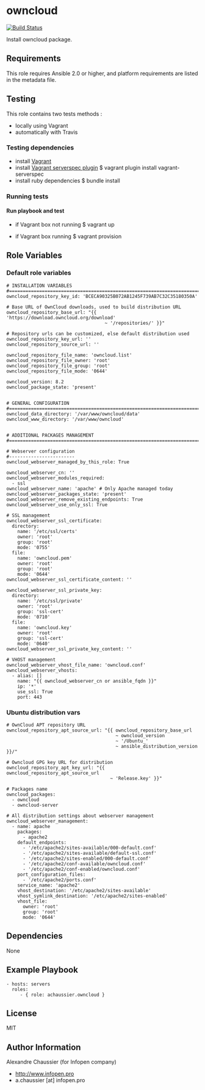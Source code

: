 # owncloud

[![Build Status](https://travis-ci.org/infOpen/ansible-role-owncloud.svg?branch=master)](https://travis-ci.org/infOpen/ansible-role-owncloud)

Install owncloud package.

## Requirements

This role requires Ansible 2.0 or higher,
and platform requirements are listed in the metadata file.

## Testing

This role contains two tests methods :
- locally using Vagrant
- automatically with Travis

### Testing dependencies
- install [Vagrant](https://www.vagrantup.com)
- install [Vagrant serverspec plugin](https://github.com/jvoorhis/vagrant-serverspec)
    $ vagrant plugin install vagrant-serverspec
- install ruby dependencies
    $ bundle install

### Running tests

#### Run playbook and test

- if Vagrant box not running
    $ vagrant up

- if Vagrant box running
    $ vagrant provision

## Role Variables

### Default role variables

    # INSTALLATION VARIABLES
    #==========================================================================
    owncloud_repository_key_id: 'BCECA90325B072AB1245F739AB7C32C35180350A'

    # Base URL of OwnCloud downloads, used to build distribution URL
    owncloud_repository_base_url: "{{ 'https://download.owncloud.org/download'
                                        ~ '/repositories/' }}"

    # Repository urls can be customized, else default distribution used
    owncloud_repository_key_url: ''
    owncloud_repository_source_url: ''

    owncloud_repository_file_name: 'owncloud.list'
    owncloud_repository_file_owner: 'root'
    owncloud_repository_file_group: 'root'
    owncloud_repository_file_mode: '0644'

    owncloud_version: 8.2
    owncloud_package_state: 'present'


    # GENERAL CONFIGURATION
    #==========================================================================
    owncloud_data_directory: '/var/www/owncloud/data'
    owncloud_www_directory: '/var/www/owncloud'


    # ADDITIONAL PACKAGES MANAGEMENT
    #==========================================================================

    # Webserver configuration
    #------------------------
    owncloud_webserver_managed_by_this_role: True

    owncloud_webserver_cn: ''
    owncloud_webserver_modules_required:
      - ssl
    owncloud_webserver_name: 'apache' # Only Apache managed today
    owncloud_webserver_packages_state: 'present'
    owncloud_webserver_remove_existing_endpoints: True
    owncloud_webserver_use_only_ssl: True

    # SSL management
    owncloud_webserver_ssl_certificate:
      directory:
        name: '/etc/ssl/certs'
        owner: 'root'
        group: 'root'
        mode: '0755'
      file:
        name: 'owncloud.pem'
        owner: 'root'
        group: 'root'
        mode: '0644'
    owncloud_webserver_ssl_certificate_content: ''

    owncloud_webserver_ssl_private_key:
      directory:
        name: '/etc/ssl/private'
        owner: 'root'
        group: 'ssl-cert'
        mode: '0710'
      file:
        name: 'owncloud.key'
        owner: 'root'
        group: 'ssl-cert'
        mode: '0640'
    owncloud_webserver_ssl_private_key_content: ''

    # VHOST management
    owncloud_webserver_vhost_file_name: 'owncloud.conf'
    owncloud_webserver_vhosts:
      - alias: []
        name: "{{ owncloud_webserver_cn or ansible_fqdn }}"
        ip: '*'
        use_ssl: True
        port: 443

### Ubuntu distribution vars

    # OwnCloud APT repository URL
    owncloud_repository_apt_source_url: "{{ owncloud_repository_base_url
                                            ~ owncloud_version
                                            ~ '/Ubuntu_'
                                            ~ ansible_distribution_version }}/"

    # Owncloud GPG key URL for distribution
    owncloud_repository_apt_key_url: "{{ owncloud_repository_apt_source_url
                                          ~ 'Release.key' }}"

    # Packages name
    owncloud_packages:
      - owncloud
      - owncloud-server

    # All distribution settings about webserver management
    owncloud_webserver_management:
      - name: apache
        packages:
          - apache2
        default_endpoints:
          - '/etc/apache2/sites-available/000-default.conf'
          - '/etc/apache2/sites-available/default-ssl.conf'
          - '/etc/apache2/sites-enabled/000-default.conf'
          - '/etc/apache2/conf-available/owncloud.conf'
          - '/etc/apache2/conf-enabled/owncloud.conf'
        port_configuration_files:
          - '/etc/apache2/ports.conf'
        service_name: 'apache2'
        vhost_destination: '/etc/apache2/sites-available'
        vhost_symlink_destination: '/etc/apache2/sites-enabled'
        vhost_file:
          owner: 'root'
          group: 'root'
          mode: '0644'

## Dependencies

None

## Example Playbook

    - hosts: servers
      roles:
         - { role: achaussier.owncloud }

## License

MIT

## Author Information

Alexandre Chaussier (for Infopen company)
- http://www.infopen.pro
- a.chaussier [at] infopen.pro

